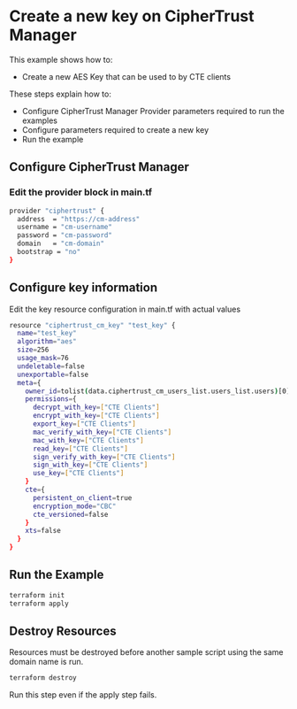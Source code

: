 # Create a new key on CipherTrust Manager

This example shows how to:
- Create a new AES Key that can be used to by CTE clients

These steps explain how to:
- Configure CipherTrust Manager Provider parameters required to run the examples
- Configure parameters required to create a new key
- Run the example


## Configure CipherTrust Manager

### Edit the provider block in main.tf

```bash
provider "ciphertrust" {
  address  = "https://cm-address"
  username = "cm-username"
  password = "cm-password"
  domain   = "cm-domain"
  bootstrap = "no"
}
```

## Configure key information
Edit the key resource configuration in main.tf with actual values
```bash
resource "ciphertrust_cm_key" "test_key" {
  name="test_key"
  algorithm="aes"
  size=256
  usage_mask=76
  undeletable=false
  unexportable=false
  meta={
    owner_id=tolist(data.ciphertrust_cm_users_list.users_list.users)[0].user_id
    permissions={
      decrypt_with_key=["CTE Clients"]
      encrypt_with_key=["CTE Clients"]
      export_key=["CTE Clients"]
      mac_verify_with_key=["CTE Clients"]
      mac_with_key=["CTE Clients"]
      read_key=["CTE Clients"]
      sign_verify_with_key=["CTE Clients"]
      sign_with_key=["CTE Clients"]
      use_key=["CTE Clients"]
    }
    cte={
      persistent_on_client=true
      encryption_mode="CBC"
      cte_versioned=false
    }
    xts=false
  }
}
```

## Run the Example

```bash
terraform init
terraform apply
```

## Destroy Resources
Resources must be destroyed before another sample script using the same domain name is run.

```bash
terraform destroy
```

Run this step even if the apply step fails.